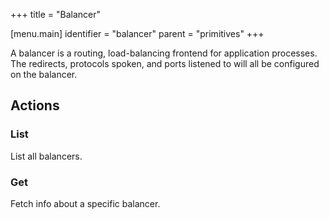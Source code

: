 +++
title = "Balancer"

[menu.main]
identifier = "balancer"
parent = "primitives"
+++

A balancer is a routing, load-balancing frontend for application processes. The redirects, protocols spoken, and ports listened to will all be configured on the balancer.

## Actions

### List

List all balancers.

### Get

Fetch info about a specific balancer.

